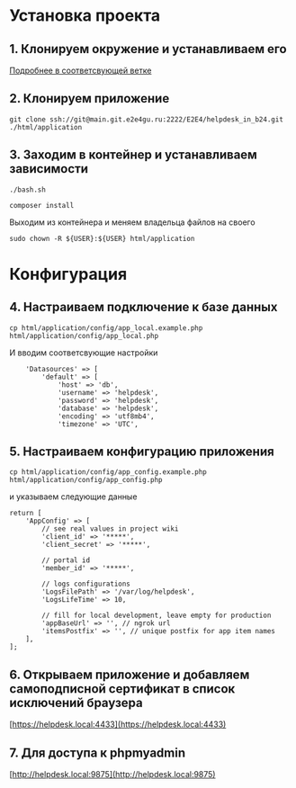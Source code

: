 # Установка проекта

## 1. Клонируем окружение и устанавливаем его

[Подробнее в соответсвующей ветке](https://main.git.e2e4gu.ru/E2E4/helpdesk_in_b24/src/branch/environment)

## 2. Клонируем приложение

```
git clone ssh://git@main.git.e2e4gu.ru:2222/E2E4/helpdesk_in_b24.git ./html/application
```

## 3. Заходим в контейнер и устанавливаем зависимости

```
./bash.sh
```

```
composer install
```

Выходим из контейнера и меняем владельца файлов на своего

```
sudo chown -R ${USER}:${USER} html/application
```

# Конфигурация

## 4. Настраиваем подключение к базе данных

```
cp html/application/config/app_local.example.php html/application/config/app_local.php
```

И вводим соответсвующие настройки

```
    'Datasources' => [
        'default' => [
            'host' => 'db',
            'username' => 'helpdesk',
            'password' => 'helpdesk',
            'database' => 'helpdesk',
            'encoding' => 'utf8mb4',
            'timezone' => 'UTC',
```

## 5. Настраиваем конфигурацию приложения

```
cp html/application/config/app_config.example.php html/application/config/app_config.php
```

и указываем следующие данные

```
return [
    'AppConfig' => [
        // see real values in project wiki
        'client_id' => '*****',
        'client_secret' => '*****',

        // portal id
        'member_id' => '*****',

        // logs configurations
        'LogsFilePath' => '/var/log/helpdesk',
        'LogsLifeTime' => 10,

        // fill for local development, leave empty for production
        'appBaseUrl' => '', // ngrok url
        'itemsPostfix' => '', // unique postfix for app item names
    ],
];
```

## 6. Открываем приложение и добавляем самоподписной сертификат в список исключений браузера

[https://helpdesk.local:4433](https://helpdesk.local:4433)

## 7. Для доступа к phpmyadmin

[http://helpdesk.local:9875](http://helpdesk.local:9875)


